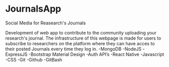 # JournalsApp
Social Media for Reasearch's Journals

Development of web app to contribute to the community uploading your research's journal.
The infrastructure of this webpage is made for users to subscribe to researchers on the platform where they can have acces to their posted Journals every time they log in.
-MongoDB
-NodeJS
-ExpressJS
-Bootstrap Material Design
-Auth API’s
-React Native
-Javascript
-CSS
-Git
-Github
-GitBash
